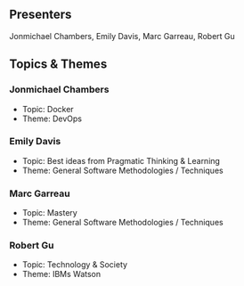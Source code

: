 ## Presenters

Jonmichael Chambers, Emily Davis, Marc Garreau, Robert Gu

## Topics & Themes

### Jonmichael Chambers

* Topic: Docker
* Theme: DevOps

### Emily Davis

* Topic: Best ideas from Pragmatic Thinking & Learning
* Theme: General Software Methodologies / Techniques

### Marc Garreau

* Topic: Mastery
* Theme: General Software Methodologies / Techniques

### Robert Gu

* Topic: Technology & Society
* Theme: IBMs Watson
